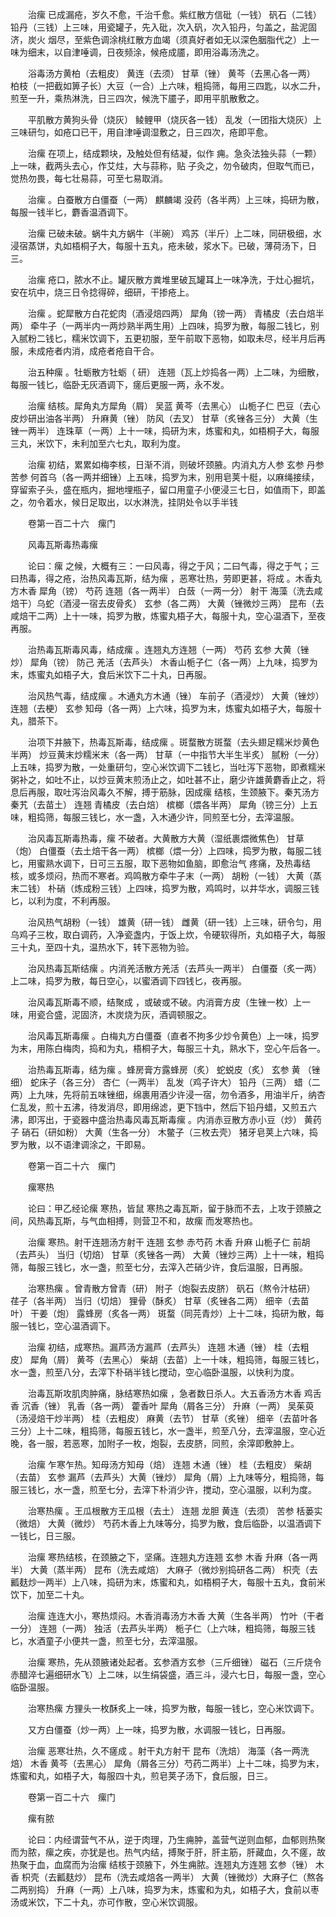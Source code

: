 <!-- { "loadSidebar": true } -->
　　治瘰 已成漏疮，岁久不愈，千治千愈。紫红散方信砒（一钱） 矾石（二钱） 铅丹（三钱）上三味，用瓷罐子，先入砒，次入矾，次入铅丹，匀盖之，盐泥固济，炭火 烟尽，至紫色调涂桃红散方血竭（须真好者如无以深色胭脂代之）上一味为细末，以自津唾调，日夜频涂，候疮成靥，即用浴毒汤洗之。

　　浴毒汤方黄柏（去粗皮） 黄连（去须） 甘草（锉） 黄芩（去黑心各一两） 柏枝（一把截如箅子长）大豆（一合）上六味，粗捣筛，每用三四匙，以水二升，煎至一升，乘热淋洗，日三四次，候洗下靥子，即用平肌散敷之。

　　平肌散方黄狗头骨（烧灰） 鲮鲤甲（烧灰各一钱） 乱发（一团指大烧灰）上三味研匀，如疮口已干，用自津唾调湿敷之，日三四次，疮即平愈。

　　治瘰 在项上，结成颗块，及触处但有结凝，似作 痈。急灸法独头蒜（一颗）上一味，截两头去心，作艾炷，大与蒜称，贴 子灸之，勿令破肉，但取气而已，觉热勿畏，每七壮易蒜，可至七易取消。

　　治瘰 。白蚕散方白僵蚕（一两） 麒麟竭 没药（各半两）上三味，捣研为散，每服一钱半匕，麝香温酒调下。

　　治瘰 已破未破。蜗牛丸方蜗牛（半碗） 鸡苏（半斤）上二味，同研极细，水浸宿蒸饼，丸如梧桐子大，每服十五丸，疮未破，浆水下。已破，薄荷汤下，日三。

　　治瘰 疮口，脓水不止。罐灰散方粪堆里破瓦罐耳上一味净洗，于灶心掘坑，安在坑中，烧三日令捻得碎，细研，干掺疮上。

　　治瘰 。蛇犀散方白花蛇肉（酒浸焙四两） 犀角（镑一两） 青橘皮（去白焙半两） 牵牛子（一两半内一两炒熟半两生用）上四味，捣罗为散，每服二钱匕，别入腻粉二钱匕，糯米饮调下，五更初服，至午前取下恶物，如取未尽，经半月后再服，未成疮者内消，成疮者疮自干合。

　　治五种瘰 。牡蛎散方牡蛎（ 研） 连翘（瓦上炒捣各一两）上二味，为细散，每服一钱匕，临卧无灰酒调下，瘥后更服一两，永不发。

　　治瘰 结核。犀角丸方犀角（屑） 吴蓝 黄芩（去黑心） 山栀子仁 巴豆（去心皮炒研出油各半两） 升麻黄（锉） 防风（去叉） 甘草（炙锉各三分） 大黄（生锉一两半） 连珠草（一两）上十一味，捣研为末，炼蜜和丸，如梧桐子大，每服三丸，米饮下，未利加至六七丸，取利为度。

　　治瘰 初结，累累如梅李核，日渐不消，则破坏颈腋。内消丸方人参 玄参 丹参 苦参 何首乌（各一两并细锉）上五味，捣罗为末，别用皂荚十梃，以麻绳接续，穿留索子头，盛在瓶内，掘地埋瓶子，留口用童子小便浸三七日，如值雨下，即盖之，勿令着水，候日足取出，以水淋洗，挂阴处令以手半钱

　　卷第一百二十六　瘰门

　　风毒瓦斯毒热毒瘰

　　论曰：瘰 之候，大概有三：一曰风毒，得之于风；二曰气毒，得之于气；三曰热毒，得之疮，治热风毒瓦斯，结为瘰 ，恶寒壮热，劳即更甚，将成 。木香丸方木香 犀角（镑） 芍药 连翘（各一两半） 白蔹（一两一分） 射干 海藻（洗去咸焙干）乌蛇（酒浸一宿去皮骨炙） 玄参（各二两） 大黄（锉微炒三两） 昆布（去咸焙干二两）上十一味，捣罗为散，炼蜜丸梧子大，每服十丸，空心温酒下，至夜再服。

　　治热毒瓦斯毒风毒，结成瘰 。连翘丸方连翘（一两） 芍药 玄参 大黄（锉炒） 犀角（镑） 防己 羌活（去芦头） 木香山栀子仁（各一两）上九味，捣罗为末，炼蜜丸如梧子大，食后米饮下二十丸，日再服。

　　治风热气毒，结成瘰 。木通丸方木通（锉） 车前子（酒浸炒） 大黄（锉炒） 连翘（去梗） 玄参 知母（各一两）上六味，捣罗为末，炼蜜丸如梧子大，每服十丸，腊茶下。

　　治项下并腋下，热毒瓦斯毒，结成瘰 。斑蝥散方斑蝥（去头翅足糯米炒黄色半两） 炒豆黄末炒糯米末（各一两） 甘草（一中指节大半生半炙） 腻粉（一分）上五味，捣罗为散，一处重研匀，空心米饮调下二钱匕，当吐泻下恶物，即煮糯米粥补之，如吐不止，以炒豆黄末煎汤止之，如吐甚不止，磨少许雄黄麝香止之，将息后再服，取吐泻治风毒久不解，搏于筋脉，因成瘰 结核，生颈腋下。秦艽汤方秦艽（去苗土） 连翘 青橘皮（去白焙） 槟榔（煨各半两） 犀角（镑三分）上五味，粗捣筛，每服三钱匕，水一盏，入木通少许，同煎至七分，去滓温服。

　　治风毒瓦斯毒热毒，瘰 不破者。大黄散方大黄（湿纸裹煨微焦色） 甘草（炮） 白僵蚕（去土焙干各一两） 槟榔（煨一分）上四味，捣罗为散，每服二钱匕，用蜜熟水调下，日可三五服，取下恶物如鱼脑，即愈治气 疼痛，及热毒结核，或多烦闷，热而不寒者。鸡鸣散方牵牛子末（一两） 胡粉（一钱） 大黄（蒸末二钱） 朴硝（炼成粉三钱）上四味，捣罗为散，鸡鸣时，以井华水，调服三钱匕，以利为度，不利再服。

　　治风热气胡粉（一钱） 雄黄（研一钱） 雌黄（研一钱）上三味，研令匀，用乌鸡子三枚，取白调药，入净瓷盏内，于饭上炊，令硬软得所，丸如梧子大，每服三十丸，至四十丸，温热水下，转下恶物为验。

　　治风热毒瓦斯结瘰 。内消羌活散方羌活（去芦头一两半） 白僵蚕（炙一两）上二味，捣罗为散，每日空心，以蜜酒调下四钱匕，夜再服。

　　治风毒瓦斯毒不顺，结聚成 ，或破或不破。内消膏方皮（生锉一枚）上一味，用瓷合盛，泥固济，木炭烧为灰，酒调顿服之。

　　治风毒瓦斯毒瘰 。白梅丸方白僵蚕（直者不拘多少炒令黄色）上一味，捣罗为末，用陈白梅肉，捣和为丸，梧桐子大，每服三十丸，熟水下，空心午后各一。

　　治热毒瓦斯毒，结为瘰 。蜂房膏方露蜂房（炙） 蛇蜕皮（炙） 玄参 黄 （锉细） 蛇床子（各三分） 杏仁（一两半） 乱发（鸡子许大） 铅丹（三两） 蜡（二两）上九味，先将前五味锉细，绵裹用酒少许浸一宿，勿令酒多，用油半斤，纳杏仁乱发，煎十五沸，待发消尽，即用绵滤，更下铛中，然后下铅丹蜡，又煎五六沸，即泻出，于瓷器中盛治热毒风毒瓦斯毒瘰 。内消赤豆散方赤小豆（炒） 黄药子 硝石（研如粉） 大黄（生各一分） 木鳖子（三枚去壳） 猪牙皂荚上六味，捣罗为散，以不语津调涂之，干即易。

　　卷第一百二十六　瘰门

　　瘰寒热

　　论曰：甲乙经论瘰 寒热，皆鼠 寒热之毒瓦斯，留于脉而不去，上攻于颈腋之间，风热毒瓦斯，与气血相搏，则营卫不和，故瘰 而发寒热也。

　　治瘰 寒热。射干连翘汤方射干 连翘 玄参 赤芍药 木香 升麻 山栀子仁 前胡（去芦头） 当归（切焙） 甘草（炙锉各一两） 大黄（锉炒三两）上十一味，粗捣筛，每服三钱匕，水一盏，煎至七分，去滓入芒硝少许，食后温服，日再服。

　　治寒热瘰 。曾青散方曾青（研） 附子（炮裂去皮脐） 矾石（熬令汁枯研） 荏子（各半两） 当归（切焙） 狸骨（酥炙） 甘草（炙锉各二两） 细辛（去苗叶） 干姜（炮） 露蜂房（炙各一两） 斑蝥（同芫青炒）上十二味，捣研为散，每服一钱匕，空心温酒调下。

　　治瘰 初结，成寒热。漏芦汤方漏芦（去芦头） 连翘 木通（锉） 桂（去粗皮） 犀角（屑） 黄芩（去黑心） 柴胡（去苗）上一十味，粗捣筛，每服三钱匕，水一盏，煎至八分，去滓下朴硝半钱匕搅动，空心临卧温服，以快利为度。

　　治毒瓦斯攻肌肉肿痛，脉结寒热如瘰 ，急者数日杀人。大五香汤方木香 鸡舌香 沉香（锉） 乳香（各一两） 藿香叶 犀角（屑各三分） 升麻（一两） 吴茱萸（汤浸焙干炒半两） 桂（去粗皮） 麻黄（去节） 甘草（炙锉） 细辛（去苗叶各三分）上十二味，粗捣筛，每服五钱匕，水一盏半，煎至八分，去滓温服，空心近晚，各一服，若恶寒，加附子一枚，炮裂，去皮脐，同煎，余滓即敷肿上。

　　治瘰 乍寒乍热。知母汤方知母（焙） 连翘 木通（锉） 桂（去粗皮） 柴胡（去苗） 玄参 漏芦（去芦头）大黄（锉炒） 犀角（屑）上九味等分，粗捣筛，每服三钱匕，水一盏，煎至七分，去滓下朴消少许，搅动，空心温服，以利为度。

　　治寒热瘰 。王瓜根散方王瓜根（去土） 连翘 龙胆 黄连（去须） 苦参 栝蒌实（微焙） 大黄（微炒） 芍药木香上九味等分，捣罗为散，食后临卧，以温酒调下一钱匕，日三服。

　　治瘰 寒热结核，在颈腋之下，坚痛。连翘丸方连翘 玄参 木香 升麻（各一两半） 大黄（蒸半两） 昆布（洗去咸焙） 大麻子（微炒别捣研各二两） 枳壳（去瓤麸炒一两半）上八味，捣研为末，炼蜜和丸，如梧桐子大，每服十五丸，食前米饮下，加至二十丸。

　　治瘰 连连大小，寒热烦闷。木香消毒汤方木香 大黄（生各半两） 竹叶（干者一分） 连翘（一两） 独活（去芦头半两） 栀子仁（上六味，粗捣筛，每服三钱匕，水酒童子小便共一盏，煎至七分，去滓温服。

　　治瘰 寒热，先从颈腋诸处起者。玄参酒方玄参（三斤细锉） 磁石（三斤烧令赤醋淬七遍细研水飞）上二味，以生绢袋盛，酒三斗，浸六七日，每服一盏，空心临卧温服。

　　治寒热瘰 方狸头一枚酥炙上一味，捣罗为散，每服一钱匕，空心米饮调下。

　　又方白僵蚕（炒一两）上一味，捣罗为散，水调服一钱匕，日再服。

　　治瘰 恶寒壮热，久不瘥成 。射干丸方射干 昆布（洗焙） 海藻（各一两洗焙） 木香 黄芩（去黑心） 犀角（屑各三分）芍药二两半）上十二味，捣罗为末，炼蜜和丸，如梧子大，每服四十丸，煎皂荚子汤下，食后服，日三。

　　卷第一百二十六　瘰门

　　瘰有脓

　　论曰：内经谓营气不从，逆于肉理，乃生痈肿，盖营气逆则血郁，血郁则热聚而为脓，瘰之疾，亦犹是也。热气内结，搏聚于肝，肝主筋，肝藏血，久不瘥，故热聚于血，血腐而为治瘰 结核于颈腋下，外生痈脓。连翘丸方连翘 玄参（锉） 木香 枳壳（去瓤麸炒） 昆布（洗去咸焙各一两半） 大黄（锉微炒）大麻子仁（熬各二两别捣） 升麻（一两）上八味，捣罗为末，炼蜜和为丸，如梧子大，食前以枣汤或米饮，下二十丸，亦可作散，空心米饮调服。

